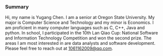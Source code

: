 ### <a name="About">Summary</a>
Hi, my name is Yugang Chen. I am a senior at Oregon State University. My major is Computer Science and Technology and my minor is Economics. I am proficient in many computer languages such as C, C++, Java and python. In school, I participated in the 10th Lan Qiao Cup: National Software and Information Technology Competition and won the second prize. The areas I am most interested in are data analysts and software development. Please feel free to reach out at 1061162009@qq.com.
